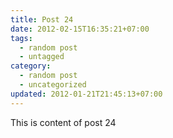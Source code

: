 ```yaml
---
title: Post 24
date: 2012-02-15T16:35:21+07:00
tags:
  - random post
  - untagged
category:
  - random post
  - uncategorized
updated: 2012-01-21T21:45:13+07:00
---
```

This is content of post 24